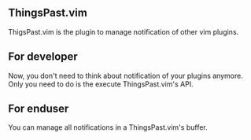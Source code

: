 
## ThingsPast.vim

ThigsPast.vim is the plugin to manage notification of other vim plugins.

## For developer

Now, you don't need to think about notification of your plugins anymore.
Only you need to do is the execute ThingsPast.vim's API.

## For enduser

You can manage all notifications in a ThingsPast.vim's buffer.


